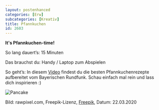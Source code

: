 ```yaml
---
layout: postenhanced
categories: [Erw]
subcategories: [Kreativ]
title: Pfannkuchen
id: 2603
---
```

**It's Pfannkuchen-time!**

So lang dauert’s: 15 Minuten

Das brauchst du: Handy / Laptop zum Abspielen 

So geht’s: In diesem [Video](https://www.br.de/mediathek/video/jung-und-hungrig-27022020-die-besten-pfannkuchen-rezepte-av:5e1f3d6fc85d6e001a7128ee)  findest du die besten Pfannkuchenrezepte aufbereitet vom Bayerischen Rundfunk. Schau einfach mal rein und lass dich inspirieren :) 

![Pancake](https://image.freepik.com/vektoren-kostenlos/illustrationszeichnungsart-von-pfannkuchen_53876-44118.jpg)

Bild: rawpixel.com, Freepik-Lizenz, [Freepik](https://de.freepik.com/vektoren-kostenlos/illustrationszeichnungsart-von-pfannkuchen_3238358.htm#page=1&query=pancakes&position=11), Datum: 22.03.2020
